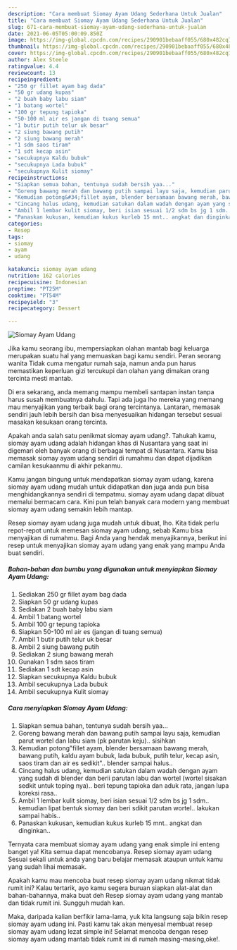 ```yaml
---
description: "Cara membuat Siomay Ayam Udang Sederhana Untuk Jualan"
title: "Cara membuat Siomay Ayam Udang Sederhana Untuk Jualan"
slug: 671-cara-membuat-siomay-ayam-udang-sederhana-untuk-jualan
date: 2021-06-05T05:00:09.850Z
image: https://img-global.cpcdn.com/recipes/290901bebaaff055/680x482cq70/siomay-ayam-udang-foto-resep-utama.jpg
thumbnail: https://img-global.cpcdn.com/recipes/290901bebaaff055/680x482cq70/siomay-ayam-udang-foto-resep-utama.jpg
cover: https://img-global.cpcdn.com/recipes/290901bebaaff055/680x482cq70/siomay-ayam-udang-foto-resep-utama.jpg
author: Alex Steele
ratingvalue: 4.4
reviewcount: 13
recipeingredient:
- "250 gr fillet ayam bag dada"
- "50 gr udang kupas"
- "2 buah baby labu siam"
- "1 batang wortel"
- "100 gr tepung tapioka"
- "50-100 ml air es jangan di tuang semua"
- "1 butir putih telur uk besar"
- "2 siung bawang putih"
- "2 siung bawang merah"
- "1 sdm saos tiram"
- "1 sdt kecap asin"
- "secukupnya Kaldu bubuk"
- "secukupnya Lada bubuk"
- "secukupnya Kulit siomay"
recipeinstructions:
- "Siapkan semua bahan, tentunya sudah bersih yaa..."
- "Goreng bawang merah dan bawang putih sampai layu saja, kemudian parut wortel dan labu siam (pk parutan keju).. sisihkan"
- "Kemudian potong&#34;fillet ayam, blender bersamaan bawang merah, bawang putih, kaldu ayam bubuk, lada bubuk, putih telur, kecap asin, saos tiram dan air es sedikit&#34;.. blender sampai halus.."
- "Cincang halus udang, kemudian satukan dalam wadah dengan ayam yang sudah di blender dan berii parutan labu dan wortel (wortel sisakan sedkit untuk toping nya).. beri tepung tapioka dan aduk rata, jangan lupa koreksi rasa.."
- "Ambil 1 lembar kulit siomay, beri isian sesuai 1/2 sdm bs jg 1 sdm.. kemudian lipat bentuk siomay dan beri sdikit parutan wortel.. lakukan sampai habis.."
- "Panaskan kukusan, kemudian kukus kurleb 15 mnt.. angkat dan dinginkan.."
categories:
- Resep
tags:
- siomay
- ayam
- udang

katakunci: siomay ayam udang 
nutrition: 162 calories
recipecuisine: Indonesian
preptime: "PT25M"
cooktime: "PT54M"
recipeyield: "3"
recipecategory: Dessert

---
```



![Siomay Ayam Udang](https://img-global.cpcdn.com/recipes/290901bebaaff055/680x482cq70/siomay-ayam-udang-foto-resep-utama.jpg)

Jika kamu seorang ibu, mempersiapkan olahan mantab bagi keluarga merupakan suatu hal yang memuaskan bagi kamu sendiri. Peran seorang  wanita Tidak cuma mengatur rumah saja, namun anda pun harus memastikan keperluan gizi tercukupi dan olahan yang dimakan orang tercinta mesti mantab.

Di era  sekarang, anda memang mampu membeli santapan instan tanpa harus susah membuatnya dahulu. Tapi ada juga lho mereka yang memang mau menyajikan yang terbaik bagi orang tercintanya. Lantaran, memasak sendiri jauh lebih bersih dan bisa menyesuaikan hidangan tersebut sesuai masakan kesukaan orang tercinta. 



Apakah anda salah satu penikmat siomay ayam udang?. Tahukah kamu, siomay ayam udang adalah hidangan khas di Nusantara yang saat ini digemari oleh banyak orang di berbagai tempat di Nusantara. Kamu bisa memasak siomay ayam udang sendiri di rumahmu dan dapat dijadikan camilan kesukaanmu di akhir pekanmu.

Kamu jangan bingung untuk mendapatkan siomay ayam udang, karena siomay ayam udang mudah untuk didapatkan dan juga anda pun bisa menghidangkannya sendiri di tempatmu. siomay ayam udang dapat dibuat memalui bermacam cara. Kini pun telah banyak cara modern yang membuat siomay ayam udang semakin lebih mantap.

Resep siomay ayam udang juga mudah untuk dibuat, lho. Kita tidak perlu repot-repot untuk memesan siomay ayam udang, sebab Kamu bisa menyajikan di rumahmu. Bagi Anda yang hendak menyajikannya, berikut ini resep untuk menyajikan siomay ayam udang yang enak yang mampu Anda buat sendiri.

<!--inarticleads1-->

##### Bahan-bahan dan bumbu yang digunakan untuk menyiapkan Siomay Ayam Udang:

1. Sediakan 250 gr fillet ayam bag dada
1. Siapkan 50 gr udang kupas
1. Sediakan 2 buah baby labu siam
1. Ambil 1 batang wortel
1. Ambil 100 gr tepung tapioka
1. Siapkan 50-100 ml air es (jangan di tuang semua)
1. Ambil 1 butir putih telur uk besar
1. Ambil 2 siung bawang putih
1. Sediakan 2 siung bawang merah
1. Gunakan 1 sdm saos tiram
1. Sediakan 1 sdt kecap asin
1. Siapkan secukupnya Kaldu bubuk
1. Ambil secukupnya Lada bubuk
1. Ambil secukupnya Kulit siomay




<!--inarticleads2-->

##### Cara menyiapkan Siomay Ayam Udang:

1. Siapkan semua bahan, tentunya sudah bersih yaa...
1. Goreng bawang merah dan bawang putih sampai layu saja, kemudian parut wortel dan labu siam (pk parutan keju).. sisihkan
1. Kemudian potong&#34;fillet ayam, blender bersamaan bawang merah, bawang putih, kaldu ayam bubuk, lada bubuk, putih telur, kecap asin, saos tiram dan air es sedikit&#34;.. blender sampai halus..
1. Cincang halus udang, kemudian satukan dalam wadah dengan ayam yang sudah di blender dan berii parutan labu dan wortel (wortel sisakan sedkit untuk toping nya).. beri tepung tapioka dan aduk rata, jangan lupa koreksi rasa..
1. Ambil 1 lembar kulit siomay, beri isian sesuai 1/2 sdm bs jg 1 sdm.. kemudian lipat bentuk siomay dan beri sdikit parutan wortel.. lakukan sampai habis..
1. Panaskan kukusan, kemudian kukus kurleb 15 mnt.. angkat dan dinginkan..




Ternyata cara membuat siomay ayam udang yang enak simple ini enteng banget ya! Kita semua dapat mencobanya. Resep siomay ayam udang Sesuai sekali untuk anda yang baru belajar memasak ataupun untuk kamu yang sudah lihai memasak.

Apakah kamu mau mencoba buat resep siomay ayam udang nikmat tidak rumit ini? Kalau tertarik, ayo kamu segera buruan siapkan alat-alat dan bahan-bahannya, maka buat deh Resep siomay ayam udang yang mantab dan tidak rumit ini. Sungguh mudah kan. 

Maka, daripada kalian berfikir lama-lama, yuk kita langsung saja bikin resep siomay ayam udang ini. Pasti kamu tak akan menyesal membuat resep siomay ayam udang lezat simple ini! Selamat mencoba dengan resep siomay ayam udang mantab tidak rumit ini di rumah masing-masing,oke!.

